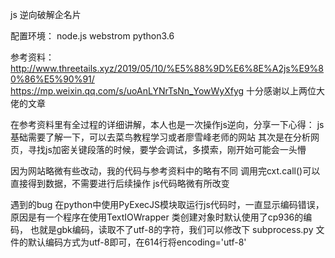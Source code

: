 js 逆向破解企名片



配置环境：
	node.js
	webstrom
	python3.6
	


参考资料：
	http://www.threetails.xyz/2019/05/10/%E5%88%9D%E6%8E%A2js%E9%80%86%E5%90%91/
	https://mp.weixin.qq.com/s/uoAnLYNrTsNn_YowWyXfyg
	十分感谢以上两位大佬的文章
	
	
	
在参考资料里有全过程的详细讲解，本人也是一次操作js逆向，分享一下心得：
	js基础需要了解一下，可以去菜鸟教程学习或者廖雪峰老师的网站
	其次是在分析网页，寻找js加密关键段落的时候，要学会调试，多摸索，刚开始可能会一头懵
	
	
	
因为网站略微有些改动，我的代码与参考资料中的略有不同
	调用完cxt.call()可以直接得到数据，不需要进行后续操作
	js代码略微有所改变
	
	
	
遇到的bug
	在python中使用PyExecJS模块取运行js代码时，一直显示编码错误，原因是有一个程序在使用TextIOWrapper 类创建对象时默认使用了cp936的编码，
	也就是gbk编码，读取不了utf-8的字符，我们可以修改下 subprocess.py 文件的默认编码方式为utf-8即可，在614行将encoding='utf-8'
	
	
	
 
